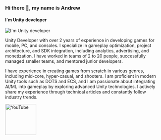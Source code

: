 ### Hi there 👋, my name is Andrew
#### I`m Unity developer
![I`m Unity developer](https://camo.githubusercontent.com/e82f50ed7414fff73ff780ec407b3fce53af4cafd97d56a340c051426b90e6ca/68747470733a2f2f6d65646961302e67697068792e636f6d2f6d656469612f78554f78655a5563385546774d6748324d4d2f323030772e6769663f6369643d3663303962393532316773776874737a6771687a736e6965786c613668723271736972777538387064713362756c66712665703d76315f676966735f736561726368267269643d323030772e6769662663743d67)

Unity Developer with over 2 years of experience in developing games for mobile, PC, and consoles. I specialize in gameplay optimization, project architecture, and SDK integration, including analytics, advertising, and monetization. I have worked in teams of 2 to 20 people, successfully managed smaller teams, and mentored junior developers. 

I have experience in creating games from scratch in various genres, including mid-core, hyper-casual, and shooters. I am proficient in modern Unity tools such as DOTS and ECS, and I am passionate about integrating AI/ML into gameplay by exploring advanced Unity technologies. I actively share my experience through technical articles and constantly follow industry trends.



[<img src='https://cdn.jsdelivr.net/npm/simple-icons@3.0.1/icons/youtube.svg' alt='YouTube' height='100'>](https://www.youtube.com/channel/@azenUNITY)  
